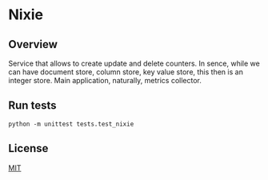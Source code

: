 # Nixie

## Overview

Service that allows to create update and delete counters. In sence, while we can have document store, column store, key value store, this then is an integer store. Main application, naturally, metrics collector.

## Run tests
`python -m unittest tests.test_nixie`

## License

[MIT](https://github.com/eiri/nixie/blob/master/LICENSE "MIT License")
